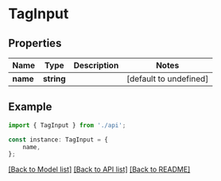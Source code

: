 # TagInput


## Properties

Name | Type | Description | Notes
------------ | ------------- | ------------- | -------------
**name** | **string** |  | [default to undefined]

## Example

```typescript
import { TagInput } from './api';

const instance: TagInput = {
    name,
};
```

[[Back to Model list]](../README.md#documentation-for-models) [[Back to API list]](../README.md#documentation-for-api-endpoints) [[Back to README]](../README.md)
